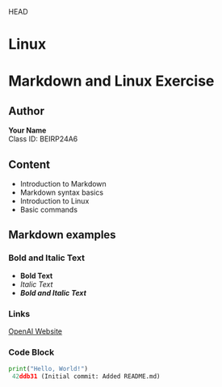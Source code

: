  HEAD
# Linux
# Markdown and Linux Exercise

## Author
**Your Name**  
Class ID: BEIRP24A6

## Content
- Introduction to Markdown  
- Markdown syntax basics  
- Introduction to Linux  
- Basic commands  

## Markdown examples

### Bold and Italic Text
- **Bold Text**  
- *Italic Text*  
- ***Bold and Italic Text***  

### Links
[OpenAI Website](https://www.openai.com/)

### Code Block
```python
print("Hello, World!")
 42ddb31 (Initial commit: Added README.md)
